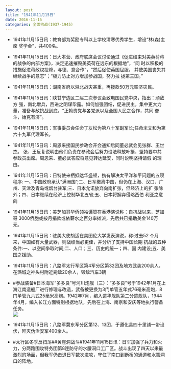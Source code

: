 ```yaml
---
layout: post
title: "1941年11月15日"
date: 2016-11-15
categories: 全面抗战(1937-1945)
---
```


<meta name="referrer" content="no-referrer" />

- 1941年11月15日讯：教育部为奖励专科以上学校清寒优秀学生，增设“林(森)主席 奖学金”，共400名。 

- 1941年11月15日讯：日大本营、政府联席会议讨论通过《促进结束对美英荷蒋的战争的内部方案》，决定迅速摧毁美英荷在远东的根据地”，“同 时以积极的措施促进蒋政权投降，与德、意合作”，“然后促使英国屈服， 并使美国丧失其继续战争的意志”；“极力防止对方增加参战国，努力拉 拢第三国。” 

- 1941年11月15日讯：湖南省府以湘北战灾甚重，再拨款50万元赈济灾民。 

- 1941年11月15日讯：陕甘宁边区二届二次参议会致电国民党中央，指出：顽敌方 强，南北增兵，西进之阴谋毕露。如何加强团结，促进民主，集中更大力 量，准备与敌抗战到底，“正赖贵党与各党派以及全国人民之合作，共同 奋斗，始克有济”。 

- 1941年11月15日讯：军事委员会任命丁友松为第八十军副军长;任命米文和为第 六十九军代理军长。 

- 1941年11月15日讯：周恩来接国民参政会开会通知后同董必武会见张群、王世杰。 张、王反复说明由他们负责在参政会后努力设法释放叶挺，坚持要中共 参政员出席。周恩来、董必武答应将意见转达延安，同时说明坚持请假 的理由。 

- 1941年11月15日讯：日特使来栖抵达华盛顿，携有解决太平洋和平问题的五项程序: 一、中国政府承认“满洲国”;二、日军撤离中国，但仍在上海、汉口、广 州、天津及青岛或烟台驻军;三、日本允诺放弃向南扩张，但经济上的扩 张除外；四、日本继续在经济上控制华北五省;五、日本将摒弃侵略西伯 利亚之意向 

- 1941年11月15日讯：美芝加哥华侨领袖谭赞在香港演说称：自抗战以来，芝加哥 3000侨胞或按月捐款或依薪水之百分率摊派，先后共已捐助美金140万元。 

- 1941年11月15日讯：驻美大使胡适在美图伦大学发表演说，称:过去52 个月来，中国如有大量武器，则战绩当必更佳，并分析了支持中国长期 抗战的五种条件:一、以空间争取时间;二、人口；三、历史的统一；四、国 内建设;五、美国之援助。 

- 1941年11月15日讯：八路军太行军区第4军分区第32团及地方武装200余人，在潞城之神头村附近毙敌20余人，毁敌汽车3辆 

- #参战装备#日本海军“多多良”号河川炮舰（三）：“多多良”号于1942年1月在上海江南造船厂进行修理与改造，武备被更换为3门单管五年式76毫米高炮，8门单管九六式25毫米高炮。1942年7月，编入遣华舰队第二分遣舰队，1944年4月，编入长江方面特別根据地队，先后在上海、南京和安庆等地执行警备任务。 <br/><img src="https://ww4.sinaimg.cn/large/aca367d8jw1f9sk93wud1j20dc0h4wg7.jpg" />

- 1941年11月15日讯：八路军冀东军分区第12、13团，于遵化县四十里铺一带设伏，歼灭伪治安军400余人。 

- #太行区冬季反扫荡##黄崖洞战斗#1941年11月15日讯：日军加强了兵力和火力，分两路围攻特务团第8连防守的水腰洞口工厂区。战斗出现了四天以来最激烈的场面，但我军仍击退日军数次进攻，守住了南口到断桥的通道和水窖洞口的阵地。 


